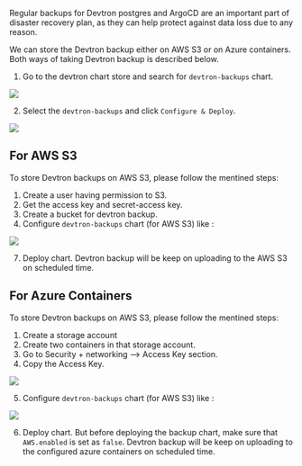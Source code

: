 Regular backups for Devtron postgres and ArgoCD are an important part of disaster recovery plan, as they can help protect against data loss due to any reason.

We can store the Devtron backup either on AWS S3 or on Azure containers. Both ways of taking Devtron backup is described below.

1. Go to the devtron chart store and search for `devtron-backups` chart.

![](https://devtron-public-asset.s3.us-east-2.amazonaws.com/images/install-devtron/backup/backup-chart-search.jpg)

2. Select the `devtron-backups` and click `Configure & Deploy`.

![](https://devtron-public-asset.s3.us-east-2.amazonaws.com/images/install-devtron/backup/backup-chart-configure.jpg)

## For AWS S3

To store Devtron backups on AWS S3, please follow the mentined steps:

1. Create a user having permission to S3.
2. Get the access key and secret-access key.
3. Create a bucket for devtron backup.
6. Configure `devtron-backups` chart (for AWS S3) like : 

![](https://devtron-public-asset.s3.us-east-2.amazonaws.com/images/install-devtron/backup/aws-backup-config.jpg)

7. Deploy chart. Devtron backup will be keep on uploading to the AWS S3 on scheduled time.


## For Azure Containers

To store Devtron backups on AWS S3, please follow the mentined steps:

1. Create a storage account
2. Create two containers in that storage account.
3. Go to Security + networking –> Access Key section.
4. Copy the Access Key.

![](https://devtron-public-asset.s3.us-east-2.amazonaws.com/images/install-devtron/backup/azure-sa-key.jpg)

5. Configure `devtron-backups` chart (for AWS S3) like : 

![](https://devtron-public-asset.s3.us-east-2.amazonaws.com/images/install-devtron/backup/azure-backup-config.jpg)

6. Deploy chart. But before deploying the backup chart, make sure that `AWS.enabled` is set as `false`. Devtron backup will be keep on uploading to the configured azure containers on scheduled time.